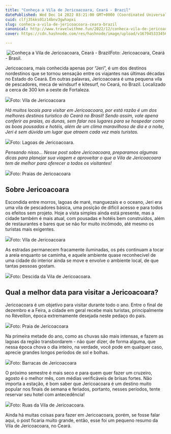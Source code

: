 ```yaml
---
title: "Conheça a Vila de Jericoacoara, Ceará - Brazil"
datePublished: Wed Dec 14 2022 03:21:00 GMT+0000 (Coordinated Universal Time)
cuid: clfj35kks01z14bnv3gwhapxi
slug: conheca-a-vila-de-jericoacoara-ceara-brazil
canonical: http://www.travelwithme.fun/2022/12/conheca-vila-de-jericoacoara-ceara.html
cover: https://cdn.hashnode.com/res/hashnode/image/upload/v1679453334563/0406c6d1-7700-46ac-a8db-ae3fd542ba1b.jpeg

---
```


 ![Conheça a Vila de Jericoacoara, Ceará - Brazil](https://cdn.hashnode.com/res/hashnode/image/upload/v1679453318050/4a87986c-0b56-4544-a98d-6ba68de05181.jpeg)Foto: Jericoacoara, Ceará - Brasil.

Jericoacoara, mais conhecida apenas por “Jeri”, é um dos destinos nordestinos que se tornou sensação entre os viajantes nas últimas décadas no Estado do Ceará. Em outras palavras, Jericoacoara é uma pequena vila de pescadores, meca de windsurf e kitesurf, no Ceará, no Brazil. Localizado a cerca de 300 km a oeste de Fortaleza.

![](https://cdn.hashnode.com/res/hashnode/image/upload/v1679453320208/d0254a6b-7601-429b-a91f-0cb62e85189f.jpeg)Foto: Vila de Jericoacoara

_Há muitos locais para visitar em Jericoacoara, por está razão é um dos melhores destinos turístico do Ceará no Brasil! Sendo assim, vale apena conferir as praias, as dunas, sem falar nos lugares para se hospedar como as boas pousadas e hotéis, além de um clima maravilhoso de dia e a noite, Jeri é sem dúvida um lugar que atraem cada vez mais turistas._

![](https://cdn.hashnode.com/res/hashnode/image/upload/v1679453322216/cc3f04b2-1644-4a9b-ba16-92a674ac98e7.jpeg)Foto: Lagoas de Jericoacoara.

_Pensando nisso... Nesse post sobre Jericoacoara, preparamos algumas dicas para planejar sua viagem e aproveitar o que a Vila de Jericoacoara tem de melhor para oferecer a todos os visitantes!_

![](https://cdn.hashnode.com/res/hashnode/image/upload/v1679453324317/87ea7d44-7f8d-4946-8f6c-235f87db297b.jpeg)Foto: Praias de Jericoacoara

**Sobre Jericoacoara**
----------------------

Escondida entre morros, lagoas de maré, manguezais e o oceano, Jeri era uma vila de pescadores básica, uma posição de difícil acesso e para todos os efeitos sem projeto. Hoje a vista simples ainda está presente, mas a cidade também é mais atual, com pousadas e hotéis bem construídos, além de restaurantes e bares que se não for muito incômodo, até mesmo os turistas mais exigentes.

![](https://cdn.hashnode.com/res/hashnode/image/upload/v1679453325911/ede4bb5e-be6e-4a78-b5f4-27c164148dca.jpeg)Foto: Vila de Jericoacoara

As estradas permanecem fracamente iluminadas, os pés continuam a tocar a areia enquanto se caminha, e aquele ambiente quase reconhecível de uma cidade do interior ainda se move e envolve o ambiente local, de que tantas pessoas gostam.

![](https://cdn.hashnode.com/res/hashnode/image/upload/v1679453327929/092284bd-2376-4d96-8fbb-71cdefe8c971.jpeg)Foto: Descida da Vila de Jericoacoara.

**Qual a melhor data para visitar a Jericoacoara?**
---------------------------------------------------

Jericoacoara é um objetivo para visitar durante todo o ano. Entre o final de dezembro e a Feira, a cidade em geral recebe mais turistas, principalmente no Réveillon, época extremamente desejada neste pedaço do país.

![](https://cdn.hashnode.com/res/hashnode/image/upload/v1679453329806/2f739b01-706b-4a6c-9679-ea4d50f8cdfb.jpeg)Foto: Praia de Jericoacoara

Na primeira metade do ano, como as chuvas são mais intensas, e fazem as lagoas da região transbordarem - não quer dizer, de forma alguma, que nessa época chova o dia inteiro, na verdade, você pode em qualquer caso, aprecie grandes longos períodos de sol e bolhas.

![](https://cdn.hashnode.com/res/hashnode/image/upload/v1679453331278/40d05b97-2cec-4550-81a4-6d680e4be2be.jpeg)Foto: Barracas de Jericoacoara

O próximo semestre é mais seco e para quem quer fazer um cruzeiro, agosto é o melhor mês, com médias verificáveis de brisas fortes. Não importa a estação, é bom saber que Jericoacoara é um destino muito popular nos finais de semana e feriados, portanto, nesses períodos, tente reservar seu hotel com antecedência!

![](https://cdn.hashnode.com/res/hashnode/image/upload/v1679453333492/6539cf29-43d5-4fbb-8c3a-10b561b3928e.jpeg)Foto: Ruas da Vila de Jericoacoara.

Ainda há muitas coisas para fazer em Jericoacoara, porém, se fosse falar aqui, o post ficaria muito grande, então, esse foi um pequeno resumo da Vila de Jericoacoara, no Ceará.